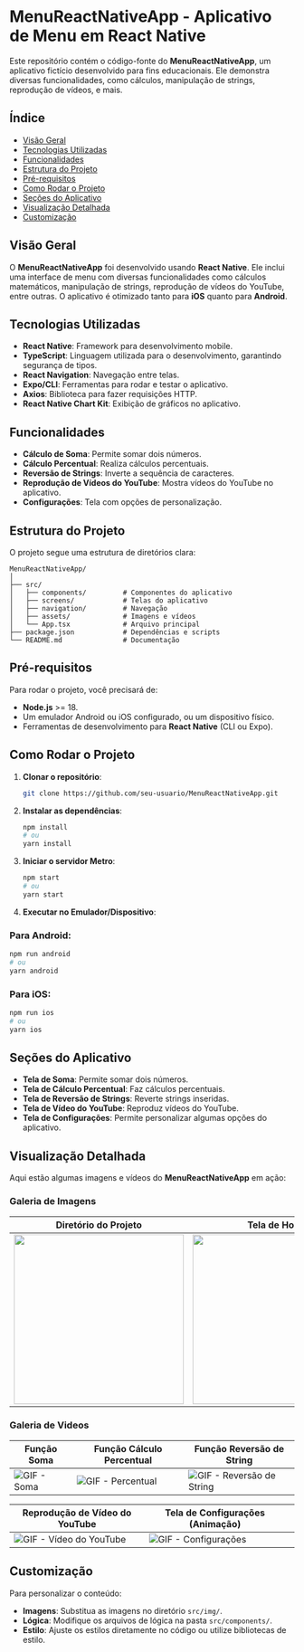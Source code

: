 # MenuReactNativeApp - Aplicativo de Menu em React Native

Este repositório contém o código-fonte do **MenuReactNativeApp**, um aplicativo fictício desenvolvido para fins educacionais. Ele demonstra diversas funcionalidades, como cálculos, manipulação de strings, reprodução de vídeos, e mais.

## Índice

- [Visão Geral](#visão-geral)
- [Tecnologias Utilizadas](#tecnologias-utilizadas)
- [Funcionalidades](#funcionalidades)
- [Estrutura do Projeto](#estrutura-do-projeto)
- [Pré-requisitos](#pré-requisitos)
- [Como Rodar o Projeto](#como-rodar-o-projeto)
- [Seções do Aplicativo](#seções-do-aplicativo)
- [Visualização Detalhada](#visualização-detalhada)
- [Customização](#customização)

## Visão Geral

O **MenuReactNativeApp** foi desenvolvido usando **React Native**. Ele inclui uma interface de menu com diversas funcionalidades como cálculos matemáticos, manipulação de strings, reprodução de vídeos do YouTube, entre outras. O aplicativo é otimizado tanto para **iOS** quanto para **Android**.

## Tecnologias Utilizadas

- **React Native**: Framework para desenvolvimento mobile.
- **TypeScript**: Linguagem utilizada para o desenvolvimento, garantindo segurança de tipos.
- **React Navigation**: Navegação entre telas.
- **Expo/CLI**: Ferramentas para rodar e testar o aplicativo.
- **Axios**: Biblioteca para fazer requisições HTTP.
- **React Native Chart Kit**: Exibição de gráficos no aplicativo.

## Funcionalidades

- **Cálculo de Soma**: Permite somar dois números.
- **Cálculo Percentual**: Realiza cálculos percentuais.
- **Reversão de Strings**: Inverte a sequência de caracteres.
- **Reprodução de Vídeos do YouTube**: Mostra vídeos do YouTube no aplicativo.
- **Configurações**: Tela com opções de personalização.

## Estrutura do Projeto

O projeto segue uma estrutura de diretórios clara:

```
MenuReactNativeApp/
│
├── src/
│   ├── components/         # Componentes do aplicativo
│   ├── screens/            # Telas do aplicativo
│   ├── navigation/         # Navegação
│   ├── assets/             # Imagens e vídeos
│   └── App.tsx             # Arquivo principal
├── package.json            # Dependências e scripts
└── README.md               # Documentação
```

## Pré-requisitos

Para rodar o projeto, você precisará de:

- **Node.js** >= 18.
- Um emulador Android ou iOS configurado, ou um dispositivo físico.
- Ferramentas de desenvolvimento para **React Native** (CLI ou Expo).

## Como Rodar o Projeto

1. **Clonar o repositório**:
   ```bash
   git clone https://github.com/seu-usuario/MenuReactNativeApp.git
   ```

2. **Instalar as dependências**:
   ```bash
   npm install
   # ou
   yarn install
   ```

3. **Iniciar o servidor Metro**:
   ```bash
   npm start
   # ou
   yarn start
   ```

4. **Executar no Emulador/Dispositivo**:

### Para Android:

```bash
npm run android
# ou
yarn android
```

### Para iOS:

```bash
npm run ios
# ou
yarn ios
```

## Seções do Aplicativo

- **Tela de Soma**: Permite somar dois números.
- **Tela de Cálculo Percentual**: Faz cálculos percentuais.
- **Tela de Reversão de Strings**: Reverte strings inseridas.
- **Tela de Vídeo do YouTube**: Reproduz vídeos do YouTube.
- **Tela de Configurações**: Permite personalizar algumas opções do aplicativo.

## Visualização Detalhada

Aqui estão algumas imagens e vídeos do **MenuReactNativeApp** em ação:

### Galeria de Imagens 

| **Diretório do Projeto** | **Tela de Home** | **Tela de Configurações** |
| --- | --- | --- |
| <img src="https://github.com/ijbs-dev/MenuReactNativeApp/blob/main/src/img/screen/dir.png" width="300"/> | <img src="https://github.com/ijbs-dev/MenuReactNativeApp/blob/main/src/img/screen/home.png" width="300"/> | <img src="https://github.com/ijbs-dev/MenuReactNativeApp/blob/main/src/img/screen/img-seetings.png" width="300"/> |

### Galeria de Videos

| **Função Soma** | **Função Cálculo Percentual** | **Função Reversão de String** |
| --- | --- | --- |
| ![GIF - Soma](https://github.com/ijbs-dev/MenuReactNativeApp/blob/main/src/img/screen/plus.gif) | ![GIF - Percentual](https://github.com/ijbs-dev/MenuReactNativeApp/blob/main/src/img/screen/perc.gif) | ![GIF - Reversão de String](https://github.com/ijbs-dev/MenuReactNativeApp/blob/main/src/img/screen/reverse.gif) |

| **Reprodução de Vídeo do YouTube** | **Tela de Configurações (Animação)** | |
| --- | --- | --- |
| ![GIF - Vídeo do YouTube](https://github.com/ijbs-dev/MenuReactNativeApp/blob/main/src/img/screen/youtube.gif) | ![GIF - Configurações](https://github.com/ijbs-dev/MenuReactNativeApp/blob/main/src/img/screen/seetings.gif) | |


## Customização

Para personalizar o conteúdo:

- **Imagens**: Substitua as imagens no diretório `src/img/`.
- **Lógica**: Modifique os arquivos de lógica na pasta `src/components/`.
- **Estilo**: Ajuste os estilos diretamente no código ou utilize bibliotecas de estilo.
